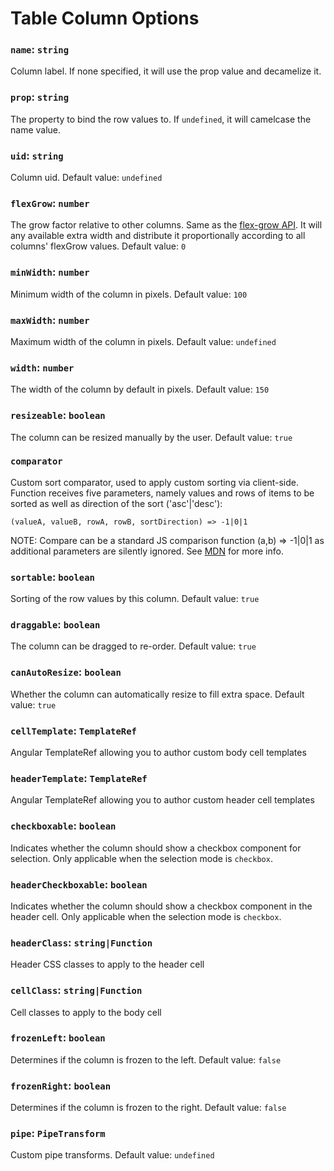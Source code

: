 # Table Column Options

### `name`: `string`
Column label. If none specified, it will use the prop value and decamelize it.

### `prop`: `string`
The property to bind the row values to. If `undefined`, it will camelcase the name value.

### `uid`: `string`
Column uid. Default value: `undefined`

### `flexGrow`: `number`
The grow factor relative to other columns. Same as the [flex-grow API](https://www.w3.org/TR/css3-flexbox/).
It will any available extra width and distribute it proportionally according to all columns' flexGrow values. Default value: `0`

### `minWidth`: `number`
Minimum width of the column in pixels. Default value: `100`

### `maxWidth`: `number`
Maximum width of the column in pixels. Default value: `undefined`

### `width`: `number`
The width of the column by default in pixels. Default value: `150`

### `resizeable`: `boolean`
The column can be resized manually by the user. Default value: `true`

### `comparator`
Custom sort comparator, used to apply custom sorting via client-side.
Function receives five parameters, namely values and rows of items to be sorted as well as direction of the sort ('asc'|'desc'):
```
(valueA, valueB, rowA, rowB, sortDirection) => -1|0|1
```
NOTE: Compare can be a standard JS comparison function (a,b) => -1|0|1 as additional parameters are silently ignored.
See [MDN](https://developer.mozilla.org/en-US/docs/Web/JavaScript/Reference/Global_Objects/Array/sort) for more info.

### `sortable`: `boolean`
Sorting of the row values by this column. Default value: `true`

### `draggable`: `boolean`
The column can be dragged to re-order. Default value: `true`

### `canAutoResize`: `boolean`
Whether the column can automatically resize to fill extra space. Default value: `true`

### `cellTemplate`: `TemplateRef`
Angular TemplateRef allowing you to author custom body cell templates

### `headerTemplate`: `TemplateRef`
Angular TemplateRef allowing you to author custom header cell templates

### `checkboxable`: `boolean`
Indicates whether the column should show a checkbox component for selection. Only
applicable when the selection mode is `checkbox`.

### `headerCheckboxable`: `boolean`
Indicates whether the column should show a checkbox component in the header cell.
Only applicable when the selection mode is `checkbox`.

### `headerClass`: `string|Function`
Header CSS classes to apply to the header cell

### `cellClass`: `string|Function`
Cell classes to apply to the body cell

### `frozenLeft`: `boolean`
Determines if the column is frozen to the left. Default value: `false`

### `frozenRight`: `boolean`
Determines if the column is frozen to the right. Default value: `false`

### `pipe`: `PipeTransform`
Custom pipe transforms. Default value: `undefined`
